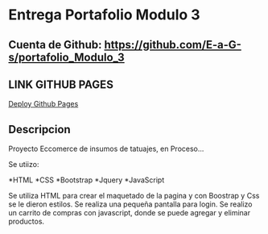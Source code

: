 # Entrega Portafolio Modulo 3

## Cuenta de Github: https://github.com/E-a-G-s/portafolio_Modulo_3

## LINK GITHUB PAGES

[Deploy Github Pages](https://e-a-g-s.github.io/portafolio_3/)

## Descripcion

Proyecto Eccomerce de insumos de tatuajes, en Proceso...

Se utiizo:

*HTML
*CSS
*Bootstrap
*Jquery
\*JavaScript

Se utiliza HTML para crear el maquetado de la pagina y con Boostrap y Css se le dieron estilos.
Se realiza una pequeña pantalla para login.
Se realizo un carrito de compras con javascript, donde se puede agregar y eliminar productos.
